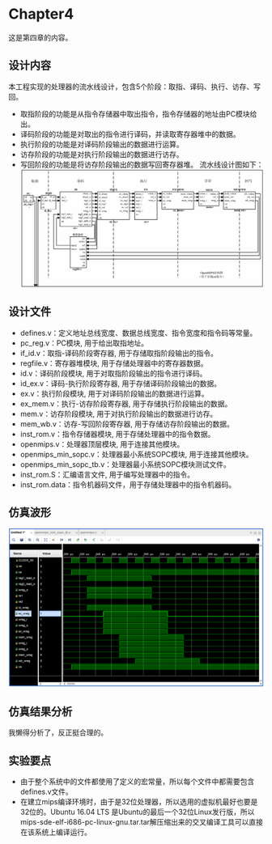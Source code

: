 # Chapter4
这是第四章的内容。

## 设计内容
本工程实现的处理器的流水线设计，包含5个阶段：取指、译码、执行、访存、写回。
- 取指阶段的功能是从指令存储器中取出指令，指令存储器的地址由PC模块给出。
- 译码阶段的功能是对取出的指令进行译码，并读取寄存器堆中的数据。
- 执行阶段的功能是对译码阶段输出的数据进行运算。
- 访存阶段的功能是对执行阶段输出的数据进行访存。
- 写回阶段的功能是将访存阶段输出的数据写回寄存器堆。
流水线设计图如下：
![alt text](image.png)

## 设计文件
- defines.v：定义地址总线宽度、数据总线宽度、指令宽度和指令码等常量。
- pc_reg.v：PC模块, 用于给出取指地址。
- if_id.v：取指-译码阶段寄存器, 用于存储取指阶段输出的指令。
- regfile.v：寄存器堆模块, 用于存储处理器中的寄存器数据。
- id.v：译码阶段模块, 用于对取指阶段输出的指令进行译码。
- id_ex.v：译码-执行阶段寄存器, 用于存储译码阶段输出的数据。
- ex.v：执行阶段模块, 用于对译码阶段输出的数据进行运算。
- ex_mem.v：执行-访存阶段寄存器, 用于存储执行阶段输出的数据。
- mem.v：访存阶段模块, 用于对执行阶段输出的数据进行访存。
- mem_wb.v：访存-写回阶段寄存器, 用于存储访存阶段输出的数据。
- inst_rom.v：指令存储器模块, 用于存储处理器中的指令数据。
- openmips.v：处理器顶层模块, 用于连接其他模块。
- openmips_min_sopc.v：处理器最小系统SOPC模块, 用于连接其他模块。
- openmips_min_sopc_tb.v：处理器最小系统SOPC模块测试文件。
- inst_rom.S：汇编语言文件, 用于编写处理器中的指令。
- inst_rom.data：指令机器码文件，用于存储处理器中的指令机器码。

## 仿真波形
![alt text](image-1.png)

## 仿真结果分析
我懒得分析了，反正挺合理的。

## 实验要点
- 由于整个系统中的文件都使用了定义的宏常量，所以每个文件中都需要包含defines.v文件。
- 在建立mips编译环境时，由于是32位处理器，所以选用的虚拟机最好也要是32位的。Ubuntu 16.04 LTS 是Ubuntu的最后一个32位Linux发行版，所以mips-sde-elf-i686-pc-linux-gnu.tar.tar解压缩出来的交叉编译工具可以直接在该系统上编译运行。